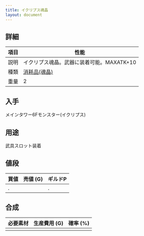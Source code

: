 ```yaml
---
title: イクリプス魂晶
layout: document
---
```

## 詳細

|項目|性能|
|---|---|
|説明|イクリプス魂晶。武器に装着可能。MAXATK+10|
|種類|[消耗品(魂晶)](消耗品(魂晶))|
|重量|2|

## 入手

メインタワー6Fモンスター(イクリプス)

## 用途

武具スロット装着

## 値段

|買値|売値 (G)|ギルドP|
|---|---|---|
|.||.|

## 合成

|必要素材|生産費用 (G)|確率 (%)|
|---|---|---|
||||

